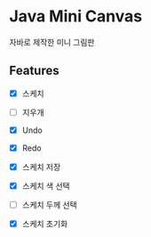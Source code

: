 
# Java Mini Canvas

자바로 제작한 미니 그림판


## Features

- [x] 스케치
- [ ] 지우개
- [x] Undo
- [x] Redo
- [x] 스케치 저장
- [x] 스케치 색 선택
- [ ] 스케치 두께 선택
- [x] 스케치 초기화

